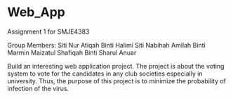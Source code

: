 # Web_App
Assignment 1 for SMJE4383

Group Members:
Siti Nur Atiqah Binti Halimi
Siti Nabihah Amilah Binti Marmin
Maizatul Shafiqah Binti Sharul Anuar

Build an interesting web application project. The project is about the voting system to vote for the candidates in any club societies especially in university. Thus, the purpose of this project is to minimize the probability of infection of the virus. 
